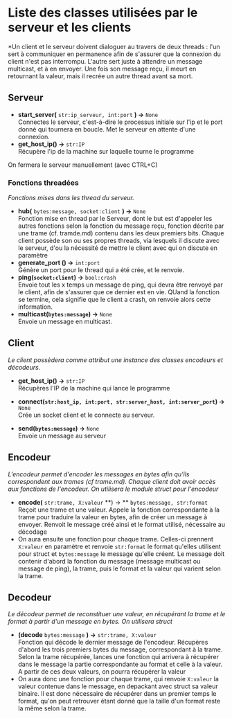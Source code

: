 # Liste des classes utilisées par le serveur et les clients
*Un client et le serveur doivent dialoguer au travers de deux threads : l'un sert à communiquer en permanence afin de 
s'assurer que la connexion du client n'est pas interrompu. L'autre sert juste à attendre un message multicast, et
à en envoyer. Une fois son message reçu, il meurt en retournant la valeur, mais il recrée un autre thread avant sa mort.
## Serveur
- **start_server(** `str:ip_serveur, int:port` **) ->** `None`
<br/> Connectes le serveur, c'est-à-dire le processus initiale sur l'ip et le port donné qui tournera en boucle. Met le
serveur en attente d'une connexion.
- **get_host_ip() ->** `str:IP`
<br> Récupère l'ip de la machine sur laquelle tourne le programme

On fermera le serveur manuellement (avec CTRL+C)
### Fonctions threadées
*Fonctions mises dans les thread du serveur.*
- **hub(** `bytes:message, socket:client` **) ->** `None`
<br> Fonction mise en thread par le Serveur, dont le but est d'appeler les autres fonctions selon la fonction du message
reçu, fonction décrite par une trame (cf. tramde.md) contenu dans les deux premiers bits. Chaque client possède son ou
ses propres threads, via lesquels il discute avec le serveur, d'ou la nécessité de mettre le client avec qui on discute
en paramètre
- **generate_port () ->** `int:port`
<br> Génère un port pour le thread qui a été crée, et le renvoie.
- **ping(`socket:client`) ->** `bool:crash`
<br> Envoie tout les x temps un message de ping, qui devra être renvoyé par le client, afin de s'assurer que ce dernier
est en vie. QUand la fonction se termine, cela signifie que le client a crash, on renvoie alors cette information.
- **multicast(`bytes:message`) ->** `None`
<br>Envoie un message en multicast.
## Client
*Le client possèdera comme attribut une instance des classes encodeurs et décodeurs.*

- **get_host_ip() ->** `str:IP`
<br> Récupères l'IP de la machine qui lance le programme

- **connect(`str:host_ip, int:port, str:server_host, int:server_port`) ->** `None`
<br> Crée un socket client et le connecte au serveur.

- **send(`bytes:message`) ->** `None`
<br>Envoie un message au serveur

## Encodeur
*L'encodeur permet d'encoder les messages en bytes afin qu'ils correspondent aux trames (cf trame.md). Chaque client
doit avoir accès aux fonctions de l'encodeur. On utilisera le module struct pour l'encodeur*
- **encode(** `str:trame, X:valeur` **) -> ** `bytes:message, str:format`
<br> Reçoit une trame et une valeur. Appele la fonction correspondante à la trame pour traduire la valeur en bytes, afin
de créer un message à envoyer. Renvoit le message créé ainsi et le format utilisé, nécessaire au décodage
- On aura ensuite une fonction pour chaque trame. Celles-ci prennent `X:valeur` en paramètre et renvoie `str:format`
le format qu'elles utilisent pour struct et `bytes:message` le message qu'elle créent. Le message doit contenir d'abord
la fonction du message (message multicast ou message de ping), la trame, puis le format et la valeur 
qui varient selon la trame.

## Decodeur
*Le décodeur permet de reconstituer une valeur, en récupérant la trame et le format à partir d'un message en bytes.
On utilisera struct*
- **(decode** `bytes:message` **) ->** `str:trame, X:valeur`
<br> Fonction qui décode le dernier message de l'encodeur. Récupères d'abord les trois premiers bytes du message,
correspondant à la trame. Selon la trame récupérée, lances une fonction qui arrivera à récupérer dans le message la
partie correspondante au format et celle à la valeur. A partir de ces deux valeurs, on pourra récupérer la valeur
- On aura donc une fonction pour chaque trame, qui renvoie `X:valeur` la valeur contenue dans le message, en depackant
avec struct sa valeur binaire. Il est donc nécessaire de récupérer dans un premier temps le format, qu'on peut retrouver
étant donné que la taille d'un format reste la même selon la trame.